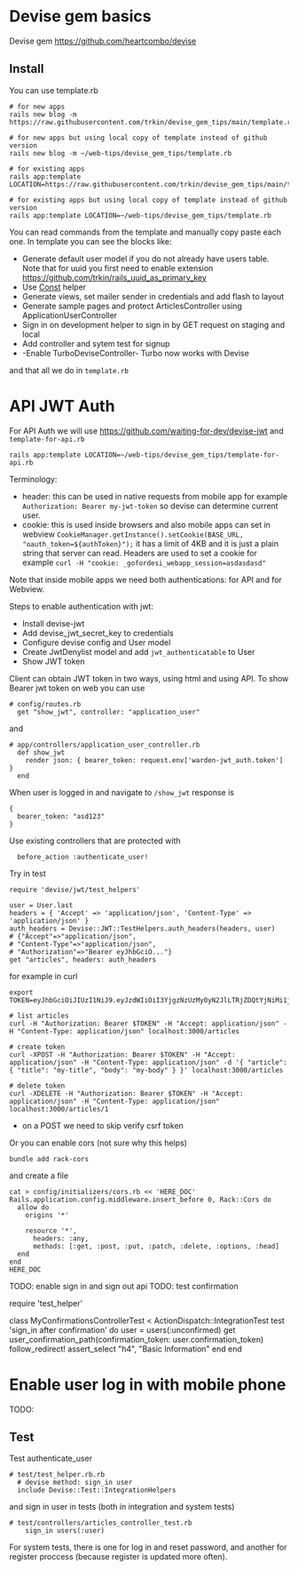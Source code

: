 # Devise gem basics

Devise gem https://github.com/heartcombo/devise

## Install

You can use template.rb
```
# for new apps
rails new blog -m https://raw.githubusercontent.com/trkin/devise_gem_tips/main/template.rb

# for new apps but using local copy of template instead of github version
rails new blog -m ~/web-tips/devise_gem_tips/template.rb

# for existing apps
rails app:template LOCATION=https://raw.githubusercontent.com/trkin/devise_gem_tips/main/template.rb

# for existing apps but using local copy of template instead of github version
rails app:template LOCATION=~/web-tips/devise_gem_tips/template.rb
```

You can read commands from the template and manually copy paste each one.
In template you can see the blocks like:

* Generate default user model if you do not already have users table. Note that
  for uuid you first need to enable extension <https://github.com/trkin/rails_uuid_as_primary_key>
* Use [Const](https://github.com/duleorlovic/rails_helpers_and_const/blob/main/config/initializers/const.rb) helper
* Generate views, set mailer sender in credentials and add flash to layout
* Generate sample pages and protect ArticlesController using ApplicationUserController
* Sign in on development helper to sign in by GET request on staging and local
* Add controller and sytem test for signup
* -Enable TurboDeviseController- Turbo now works with Devise

and that all we do in `template.rb`

# API JWT Auth

For API Auth we will use https://github.com/waiting-for-dev/devise-jwt
and `template-for-api.rb`

```
rails app:template LOCATION=~/web-tips/devise_gem_tips/template-for-api.rb
```

Terminology:
* header: this can be used in native requests from mobile app for example
  `Authorization: Bearer my-jwt-token` so devise can determine current user.
* cookie: this is used inside browsers and also mobile apps can set in webview
  `CookieManager.getInstance().setCookie(BASE_URL, "oauth_token=${authToken}");`
  it has a limit of 4KB and it is just a plain string that server can read.
  Headers are used to set a cookie for example `curl -H "cookie:
  _gofordesi_webapp_session=asdasdasd"`

Note that inside mobile apps we need both authentications: for API and for
Webview.

Steps to enable authentication with jwt:

* Install devise-jwt
* Add devise_jwt_secret_key to credentials
* Configure devise config and User model
* Create JwtDenylist model and add `jwt_authenticatable` to User
* Show JWT token

Client can obtain JWT token in two ways, using html and using API.
To show Bearer jwt token on web you can use
```
# config/routes.rb
  get "show_jwt", controller: "application_user"
```
and
```
# app/controllers/application_user_controller.rb
  def show_jwt
    render json: { bearer_token: request.env['warden-jwt_auth.token'] }
  end
```

When user is logged in and navigate to `/show_jwt` response is
```
{
  bearer_token: "asd123"
}
```

Use existing controllers that are protected with
```
  before_action :authenticate_user!
```

Try in test
```
require 'devise/jwt/test_helpers'

user = User.last
headers = { 'Accept' => 'application/json', 'Content-Type' => 'application/json' }
auth_headers = Devise::JWT::TestHelpers.auth_headers(headers, user)
# {"Accept"=>"application/json",
# "Content-Type"=>"application/json",
# "Authorization"=>"Bearer eyJhbGciO..."}
get "articles", headers: auth_headers
```
for example in curl
```
export TOKEN=eyJhbGciOiJIUzI1NiJ9.eyJzdWIiOiI3YjgzNzUzMy0yN2JlLTRjZDQtYjNiMi1jMjY3M2UxZjQ1NjgiLCJzY3AiOiJ1c2VyIiwiYXVkIjpudWxsLCJpYXQiOjE2NTQxNTU1MDUsImV4cCI6MTY1NDE1OTEwNSwianRpIjoiOWY1OWUzODEtYzEwNy00YWMwLWI0YjMtMTQ5YjU3ODg5MzFmIn0.hB367AnlJhIaNjXAkSwWjszWYg8uRqDwtBgynSo36SQ

# list articles
curl -H "Authorization: Bearer $TOKEN" -H "Accept: application/json" -H "Content-Type: application/json" localhost:3000/articles

# create token
curl -XPOST -H "Authorization: Bearer $TOKEN" -H "Accept: application/json" -H "Content-Type: application/json" -d '{ "article": { "title": "my-title", "body": "my-body" } }' localhost:3000/articles

# delete token
curl -XDELETE -H "Authorization: Bearer $TOKEN" -H "Accept: application/json" -H "Content-Type: application/json" localhost:3000/articles/1
```
* on a POST we need to skip verify csrf token

Or you can enable cors (not sure why this helps)

```
bundle add rack-cors
```
and create a file
```
cat > config/initializers/cors.rb << 'HERE_DOC'
Rails.application.config.middleware.insert_before 0, Rack::Cors do
  allow do
    origins '*'

    resource '*',
      headers: :any,
      methods: [:get, :post, :put, :patch, :delete, :options, :head]
  end
end
HERE_DOC
```


TODO: enable sign in and sign out api
TODO: test confirmation

require 'test_helper'

class MyConfirmationsControllerTest < ActionDispatch::IntegrationTest
  test 'sign_in after confirmation' do
    user = users(:unconfirmed)
    get user_confirmation_path(confirmation_token: user.confirmation_token)
    follow_redirect!
    assert_select "h4", "Basic Information"
  end
end

# Enable user log in with mobile phone

TODO:

## Test

Test authenticate_user

```
# test/test_helper.rb.rb
  # devise method: sign_in user
  include Devise::Test::IntegrationHelpers
```
and sign in user in tests (both in integration and system tests)
```
# test/controllers/articles_controller_test.rb
    sign_in users(:user)
```

For system tests, there is one for log in and reset password, and another for
register proccess (because register is updated more often).

